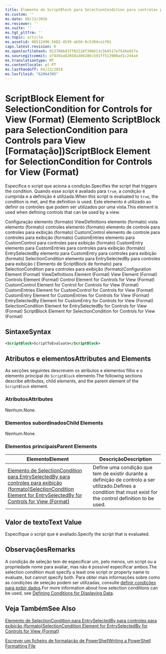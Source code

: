 ```yaml
---
title: Elemento de ScriptBlock para SelectionCondition para controles para exibição (formato) | Documentos da Microsoft
ms.custom: ''
ms.date: 09/13/2016
ms.reviewer: ''
ms.suite: ''
ms.tgt_pltfrm: ''
ms.topic: article
ms.assetid: 08512496-5682-4539-ab56-0c5394ce1f01
caps.latest.revision: 6
ms.openlocfilehash: 0137886437f01518f396613c564517e7910e657a
ms.sourcegitcommit: e7445ba8203da304286c591ff513900ad1c244a4
ms.translationtype: MT
ms.contentlocale: pt-PT
ms.lasthandoff: 04/23/2019
ms.locfileid: "62064395"
---
```

# <a name="scriptblock-element-for-selectioncondition-for-controls-for-view-format"></a><span data-ttu-id="b23f9-102">ScriptBlock Element for SelectionCondition for Controls for View (Format) (Elemento ScriptBlock para SelectionCondition para Controls para View [Formatação])</span><span class="sxs-lookup"><span data-stu-id="b23f9-102">ScriptBlock Element for SelectionCondition for Controls for View (Format)</span></span>

<span data-ttu-id="b23f9-103">Especifica o script que aciona a condição.</span><span class="sxs-lookup"><span data-stu-id="b23f9-103">Specifies the script that triggers the condition.</span></span> <span data-ttu-id="b23f9-104">Quando esse script é avaliado para `true`, a condição é cumprida e a definição é utilizada.</span><span class="sxs-lookup"><span data-stu-id="b23f9-104">When this script is evaluated to `true`, the condition is met, and the definition is used.</span></span> <span data-ttu-id="b23f9-105">Este elemento é utilizado ao definir os controles que podem ser utilizados por uma vista.</span><span class="sxs-lookup"><span data-stu-id="b23f9-105">This element is used when defining controls that can be used by a view.</span></span>

<span data-ttu-id="b23f9-106">Configuração elemento (formato) ViewDefinitions elemento (formato) vista elemento (formato) controles elemento (formato) elemento de controle para controles para exibição (formato) CustomControl elemento de controle para controles para exibição (formato) CustomEntries elemento para CustomControl para controles para exibição (formato) CustomEntry elemento para CustomEntries para controles para exibição (formato) EntrySelectedBy elemento para CustomEntry para controles para exibição (formato) SelectionCondition elemento para EntrySelectedBy para controles para exibição ( Elemento de ScriptBlock de formato) para SelectionCondition para controles para exibição (formato)</span><span class="sxs-lookup"><span data-stu-id="b23f9-106">Configuration Element (Format) ViewDefinitions Element (Format) View Element (Format) Controls Element (Format) Control Element for Controls for View (Format) CustomControl Element for Control for Controls for View (Format) CustomEntries Element for CustomControl for Controls for View (Format) CustomEntry Element for CustomEntries for Controls for View (Format) EntrySelectedBy Element for CustomEntry for Controls for View (Format) SelectionCondition Element for EntrySelectedBy for Controls for View (Format) ScriptBlock Element for SelectionCondition for Controls for View (Format)</span></span>

## <a name="syntax"></a><span data-ttu-id="b23f9-107">Sintaxe</span><span class="sxs-lookup"><span data-stu-id="b23f9-107">Syntax</span></span>

```xml
<ScriptBlock>ScriptToEvaluate</ScriptBlock>
```

## <a name="attributes-and-elements"></a><span data-ttu-id="b23f9-108">Atributos e elementos</span><span class="sxs-lookup"><span data-stu-id="b23f9-108">Attributes and Elements</span></span>

<span data-ttu-id="b23f9-109">As secções seguintes descrevem os atributos e elementos filho e o elemento principal do `ScriptBlock` elemento.</span><span class="sxs-lookup"><span data-stu-id="b23f9-109">The following sections describe attributes, child elements, and the parent element of the `ScriptBlock` element.</span></span>

### <a name="attributes"></a><span data-ttu-id="b23f9-110">Atributos</span><span class="sxs-lookup"><span data-stu-id="b23f9-110">Attributes</span></span>

<span data-ttu-id="b23f9-111">Nenhum.</span><span class="sxs-lookup"><span data-stu-id="b23f9-111">None.</span></span>

### <a name="child-elements"></a><span data-ttu-id="b23f9-112">Elementos subordinados</span><span class="sxs-lookup"><span data-stu-id="b23f9-112">Child Elements</span></span>

<span data-ttu-id="b23f9-113">Nenhum.</span><span class="sxs-lookup"><span data-stu-id="b23f9-113">None.</span></span>

### <a name="parent-elements"></a><span data-ttu-id="b23f9-114">Elementos principais</span><span class="sxs-lookup"><span data-stu-id="b23f9-114">Parent Elements</span></span>

|<span data-ttu-id="b23f9-115">Elemento</span><span class="sxs-lookup"><span data-stu-id="b23f9-115">Element</span></span>|<span data-ttu-id="b23f9-116">Descrição</span><span class="sxs-lookup"><span data-stu-id="b23f9-116">Description</span></span>|
|-------------|-----------------|
|[<span data-ttu-id="b23f9-117">Elemento de SelectionCondition para EntrySelectedBy para controles para exibição (formato)</span><span class="sxs-lookup"><span data-stu-id="b23f9-117">SelectionCondition Element for EntrySelectedBy for Controls for View (Format)</span></span>](./selectioncondition-element-for-entryselectedby-for-controls-for-view-format.md)|<span data-ttu-id="b23f9-118">Define uma condição que tem de existir durante a definição de controlo a ser utilizado.</span><span class="sxs-lookup"><span data-stu-id="b23f9-118">Defines a condition that must exist for the control definition to be used.</span></span>|

## <a name="text-value"></a><span data-ttu-id="b23f9-119">Valor de texto</span><span class="sxs-lookup"><span data-stu-id="b23f9-119">Text Value</span></span>

<span data-ttu-id="b23f9-120">Especifique o script que é avaliado.</span><span class="sxs-lookup"><span data-stu-id="b23f9-120">Specify the script that is evaluated.</span></span>

## <a name="remarks"></a><span data-ttu-id="b23f9-121">Observações</span><span class="sxs-lookup"><span data-stu-id="b23f9-121">Remarks</span></span>

<span data-ttu-id="b23f9-122">A condição de seleção tem de especificar um, pelo menos, um script ou a propriedade nome para avaliar, mas não é possível especificar ambos.</span><span class="sxs-lookup"><span data-stu-id="b23f9-122">The selection condition must specify a least one script or property name to evaluate, but cannot specify both.</span></span> <span data-ttu-id="b23f9-123">Para obter mais informações sobre como as condições de seleção podem ser utilizadas, consulte [definir condições para exibir dados](./defining-conditions-for-displaying-data.md).</span><span class="sxs-lookup"><span data-stu-id="b23f9-123">For more information about how selection conditions can be used, see [Defining Conditions for Displaying Data](./defining-conditions-for-displaying-data.md).</span></span>

## <a name="see-also"></a><span data-ttu-id="b23f9-124">Veja Também</span><span class="sxs-lookup"><span data-stu-id="b23f9-124">See Also</span></span>

[<span data-ttu-id="b23f9-125">Elemento de SelectionCondition para EntrySelectedBy para controles para exibição (formato)</span><span class="sxs-lookup"><span data-stu-id="b23f9-125">SelectionCondition Element for EntrySelectedBy for Controls for View (Format)</span></span>](./selectioncondition-element-for-entryselectedby-for-controls-for-view-format.md)

[<span data-ttu-id="b23f9-126">Escrever um ficheiro de formatação de PowerShell</span><span class="sxs-lookup"><span data-stu-id="b23f9-126">Writing a PowerShell Formatting File</span></span>](./writing-a-powershell-formatting-file.md)
